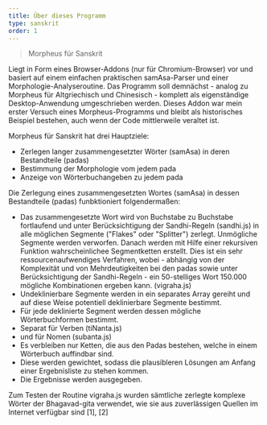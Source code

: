 ```yaml
---
title: Über dieses Programm
type: sanskrit
order: 1
---
```


> Morpheus für Sanskrit

Liegt in Form eines Browser-Addons (nur für Chromium-Browser) vor und basiert auf einem einfachen praktischen samAsa-Parser und einer Morphologie-Analyseroutine. Das Programm soll demnächst - analog zu Morpheus für Altgriechisch und Chinesisch - komplett als eigenständige Desktop-Anwendung umgeschrieben werden. Dieses Addon war mein erster Versuch eines Morpheus-Programms und bleibt als historisches Beispiel bestehen, auch wenn der Code mittlerweile veraltet ist.

Morpheus für Sanskrit hat drei Hauptziele:

- Zerlegen langer zusammengesetzter Wörter (samAsa) in deren Bestandteile (padas)
- Bestimmung der Morphologie vom jedem pada
- Anzeige von Wörterbuchangeben zu jedem pada

Die Zerlegung eines zusammengesetzten Wortes (samAsa) in dessen Bestandteile (padas) funbktioniert folgendermaßen:

- Das zusammengesetzte Wort wird von Buchstabe zu Buchstabe fortlaufend und unter Berücksichtigung der Sandhi-Regeln (sandhi.js) in alle möglichen Segmente ("Flakes" oder "Splitter") zerlegt. Unmögliche Segmente werden verworfen. Danach werden mit Hilfe einer rekursiven Funktion wahrscheinlichee Segmentketten erstellt. Dies ist ein sehr ressourcenaufwendiges Verfahren, wobei - abhängig von der Komplexität und von Mehrdeutigkeiten bei den padas sowie unter Berücksichtigung der Sandhi-Regeln - ein 50-stelliges Wort 150.000 mögliche Kombinationen ergeben kann. (vigraha.js)
- Undeklinierbare Segmente werden in ein separates Array gereiht und auf diese Weise potentiell deklinierbare Segmente bestimmt.
- Für jede deklinierte Segment werden dessen
 mögliche Wörterbuchformen bestimmt.
- Separat für Verben (tiNanta.js)
- und für Nomen (subanta.js)
- Es verbleiben nur Ketten, die aus den Padas bestehen, welche in einem Wörterbuch auffindbar sind.
- Diese werden gewichtet, sodass die plausibleren Lösungen am Anfang einer Ergebnisliste zu stehen kommen.
- Die Ergebnisse werden ausgegeben.

Zum Testen der Routine vigraha.js wurden sämtliche zerlegte komplexe Wörter der Bhagavad-gita verwendet, wie sie aus zuverlässigen Quellen im Internet verfügbar sind [1], [2]
